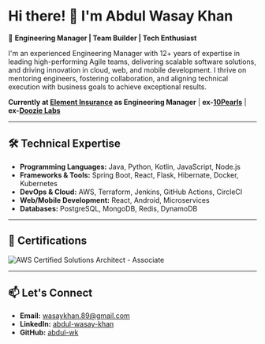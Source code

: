 # Hi there! 👋 I'm Abdul Wasay Khan

🎯 **Engineering Manager | Team Builder | Tech Enthusiast**

I'm an experienced Engineering Manager with 12+ years of expertise in leading high-performing Agile teams, delivering scalable software solutions, and driving innovation in cloud, web, and mobile development. I thrive on mentoring engineers, fostering collaboration, and aligning technical execution with business goals to achieve exceptional results.

**Currently at [Element Insurance](https://www.element.in/) as Engineering Manager** | **ex-[10Pearls](https://10pearls.com/)** | **ex-[Doozie Labs](https://doozielabs.com/)**

---

## 🛠️ **Technical Expertise**
- **Programming Languages:** Java, Python, Kotlin, JavaScript, Node.js  
- **Frameworks & Tools:** Spring Boot, React, Flask, Hibernate, Docker, Kubernetes  
- **DevOps & Cloud:** AWS, Terraform, Jenkins, GitHub Actions, CircleCI  
- **Web/Mobile Development:** React, Android, Microservices  
- **Databases:** PostgreSQL, MongoDB, Redis, DynamoDB

---

## 🏅 **Certifications**
![AWS Certified Solutions Architect - Associate](https://images.credly.com/size/200x200/images/0e284c3f-5164-4b21-8660-0d84737941bc/image.png)

---

## 📫 **Let's Connect**
- **Email:** [wasaykhan.89@gmail.com](mailto:wasaykhan.89@gmail.com)  
- **LinkedIn:** [abdul-wasay-khan](https://www.linkedin.com/in/abdul-wasay-khan-70b50070/)  
- **GitHub:** [abdul-wk](https://github.com/abdul-wk)
